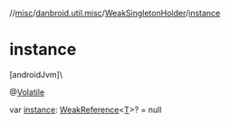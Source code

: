 //[misc](../../../index.md)/[danbroid.util.misc](../index.md)/[WeakSingletonHolder](index.md)/[instance](instance.md)

# instance

[androidJvm]\

@[Volatile](https://kotlinlang.org/api/latest/jvm/stdlib/kotlin.jvm/-volatile/index.html)

var [instance](instance.md): [WeakReference](https://developer.android.com/reference/kotlin/java/lang/ref/WeakReference.html)&lt;[T](index.md)&gt;? = null
